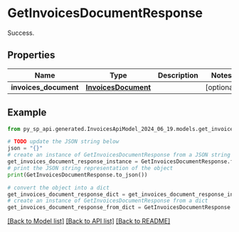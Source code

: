 # GetInvoicesDocumentResponse

Success.

## Properties

Name | Type | Description | Notes
------------ | ------------- | ------------- | -------------
**invoices_document** | [**InvoicesDocument**](InvoicesDocument.md) |  | [optional] 

## Example

```python
from py_sp_api.generated.InvoicesApiModel_2024_06_19.models.get_invoices_document_response import GetInvoicesDocumentResponse

# TODO update the JSON string below
json = "{}"
# create an instance of GetInvoicesDocumentResponse from a JSON string
get_invoices_document_response_instance = GetInvoicesDocumentResponse.from_json(json)
# print the JSON string representation of the object
print(GetInvoicesDocumentResponse.to_json())

# convert the object into a dict
get_invoices_document_response_dict = get_invoices_document_response_instance.to_dict()
# create an instance of GetInvoicesDocumentResponse from a dict
get_invoices_document_response_from_dict = GetInvoicesDocumentResponse.from_dict(get_invoices_document_response_dict)
```
[[Back to Model list]](../README.md#documentation-for-models) [[Back to API list]](../README.md#documentation-for-api-endpoints) [[Back to README]](../README.md)


